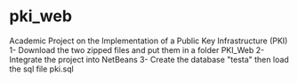 # pki_web
Academic Project on the Implementation of a Public Key Infrastructure (PKI)
1- Download the two zipped files and put them in a folder PKI_Web
2- Integrate the project into NetBeans
3- Create the database "testa" then load the sql file pki.sql
